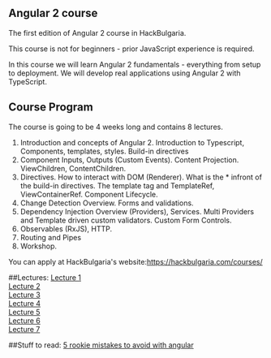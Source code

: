 ## Angular 2 course

The first edition of Angular 2 course in HackBulgaria. 

This course is not for beginners - prior JavaScript experience is required.

In this course we will learn Angular 2 fundamentals - everything from setup to deployment. We will develop real applications using Angular 2 with TypeScript.

## Course Program

The course is going to be 4 weeks long and contains 8 lectures.

1. Introduction and concepts of Angular 2. Introduction to Typescript, Components, templates, styles. Build-in directives
2. Component Inputs, Outputs (Custom Events). Content Projection. ViewChildren, ContentChildren.
3. Directives. How to interact with DOM (Renderer). What is the * infront of the build-in directives. The template tag and TemplateRef, ViewContainerRef. Component Lifecycle.
4. Change Detection Overview. Forms and validations.
5. Dependency Injection Overview (Providers), Services. Multi Providers and Template driven custom validators. Custom Form Controls.
6. Observables (RxJS), HTTP.
7. Routing and Pipes
8. Workshop.

You can apply at HackBulgaria's website:https://hackbulgaria.com/courses/

##Lectures:
[Lecture 1](https://speakerdeck.com/iliaidakiev/angular-2-1) <br>
[Lecture 2](https://speakerdeck.com/iliaidakiev/angular-2-at-hackbulgaria-week1-dot-2)<br>
[Lecture 3](https://speakerdeck.com/iliaidakiev/angular-2-at-hackbulgaria-week2-dot-1)<br>
[Lecture 4](https://speakerdeck.com/iliaidakiev/angular-2-4) <br>
[Lecture 5](https://speakerdeck.com/iliaidakiev/angular-2-at-hackbulgaria-week3-dot-2)<br>
[Lecture 6](https://speakerdeck.com/iliaidakiev/angular-2-at-hackbulgaria-week4-dot-1)<br>
[Lecture 7](https://speakerdeck.com/iliaidakiev/angular-2-at-hackbulgaria-week4-dot-2)<br>

##Stuff to read:
[5 rookie mistakes to avoid with angular](http://angularjs.blogspot.bg/2016/04/5-rookie-mistakes-to-avoid-with-angular.html)
